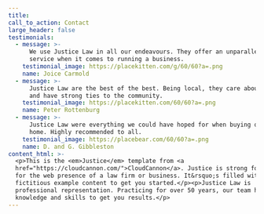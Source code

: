 ```yaml
---
title:
call_to_action: Contact
large_header: false
testimonials:
  - message: >-
      We use Justice Law in all our endeavours. They offer an unparalleled
      service when it comes to running a business.
    testimonial_image: https://placekitten.com/g/60/60?a=.png
    name: Joice Carmold
  - message: >-
      Justice Law are the best of the best. Being local, they care about people
      and have strong ties to the community.
    testimonial_image: https://placekitten.com/60/60?a=.png
    name: Peter Rottenburg
  - message: >-
      Justice Law were everything we could have hoped for when buying our first
      home. Highly recommended to all.
    testimonial_image: https://placebear.com/60/60?a=.png
    name: D. and G. Gibbleston
content_html: >-
  <p>This is the <em>Justice</em> template from <a
  href="https://cloudcannon.com/">CloudCannon</a>. Justice is strong foundation
  for the web presence of a law firm or business. It&rsquo;s filled with
  fictitious example content to get you started.</p><p>Justice Law is
  professional representation. Practicing for over 50 years, our team have the
  knowledge and skills to get you results.</p>
---
```

